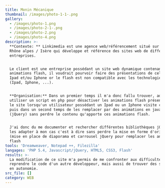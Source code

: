 ```yaml
---
title: Monin Mécanique
thumbnail: /images/photo-1-1-.png
gallery:
  - /images/photo-1.png
  - /images/photo-2-1-.png
  - /images/photo-2.png
  - /images/photo-4.png
description: >-
  **Contexte: ** Linkimedia est une agence web/référencement situé sur région
  Rhône alpes / Isère qui développe et référence des sites web de différentes
  entreprises.


  Le client est une entreprise possédant un site web dynamique contenant des
  animations flash, il voudrait pourvoir faire des présentations de celui-ci sur
  Ipad et/ou Iphone or le flash est non compatible avec les technologies Apple
  (Ipad, Iphone, ...).


  **Organisation:** Dans un premier temps il m'a donc fallu trouver, adapter et
  utiliser un script en php pour désactiver les animations flash présentent sur
  le site lorsqu'un utilisateur possédant un Ipad ou un Iphone visite celui-ci
  puis dans un second temps de les remplacer par des animations en javascript
  (jQuery) sans perdre le contenu qu'apporte ces animations flash.


  J'ai donc du me documenter et rechercher différentes bibliothèques jQuery et
  les adapter à mon cas c'est à dire sans perdre la mise en forme d'origine
  (mise en place de diaporama et carrousel jQuery pour remplacer les animations
  flash
tools: 'Dreamweaver, Notepad ++, Filezilla'
langages: 'PHP 5.4, Javascript/jQuery, HTML5, CSS3, Flash'
results: >-
  La modification de ce site m'a permis de me confronter aux difficultés de
  reprendre le code d'un autre développeur, mais aussi de trouver des solutions
  en autonomie.
src_file: []
category: WEB
---
```



